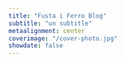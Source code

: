 ```yaml
---
title: "Fusta i Ferro Blog"
subtitle: "un subtitle"
metaalignment: center
coverimage: "/cover-photo.jpg"
showdate: false
---
```


